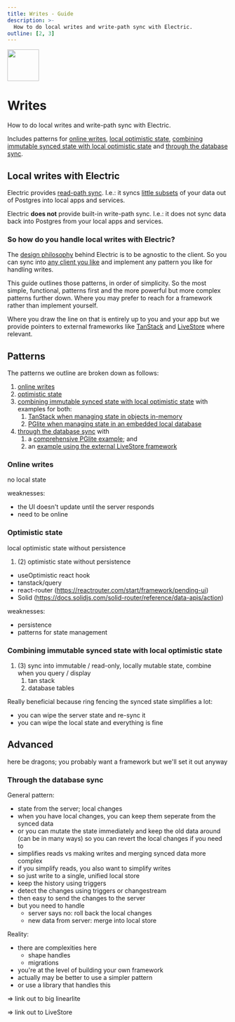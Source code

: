 ```yaml
---
title: Writes - Guide
description: >-
  How to do local writes and write-path sync with Electric.
outline: [2, 3]
---
```


<script setup>
import AuthorizingProxy from '/static/img/docs/guides/auth/authorizing-proxy.png?url'
import AuthorizingProxySmall from '/static/img/docs/guides/auth/authorizing-proxy.sm.png?url'
import AuthorizingProxyJPG from '/static/img/docs/guides/auth/authorizing-proxy.jpg?url'

import GatekeeperFlow from '/static/img/docs/guides/auth/gatekeeper-flow.dark.png?url'
import GatekeeperFlowJPG from '/static/img/docs/guides/auth/gatekeeper-flow.jpg?url'
</script>

<img src="/img/icons/writes.svg" class="product-icon"
    style="width: 72px"
/>

# Writes

How to do local writes and write-path sync with Electric.

Includes patterns for [online writes](#), [local optimistic state](#), [combining immutable synced state with local optimistic state](#) and [through the database sync](#).

## Local writes with Electric

Electric provides [read-path sync](/product/electric). I.e.: it syncs [little subsets](/docs/guides/shapes) of your data out of Postgres into local apps and services.

Electric **does not** provide built-in write-path sync. I.e.: it does not sync data back into Postgres from your local apps and services.

### So how do you handle local writes with Electric?

The [design philosophy](/blog/2024/07/17/electric-next) behind Electric is to be agnostic to the client. So you can sync into [any client you like](/docs/guides/client-development) and implement any pattern you like for handling writes.

This guide outlines those patterns, in order of simplicity. So the most simple, functional, patterns first and the more powerful but more complex patterns further down. Where you may prefer to reach for a framework rather than implement yourself.

Where you draw the line on that is entirely up to you and your app but we provide pointers to external frameworks like [TanStack](/docs/integrations/tanstack) and [LiveStore](/docs/integrations/livestore) where relevant.

## Patterns

The patterns we outline are broken down as follows:

1. [online writes](#)
1. [optimistic state](#)
1. [combining immutable synced state with local optimistic state](#) with examples for both:
    1. [TanStack when managing state in objects in-memory](#)
    2. [PGlite when managing state in an embedded local database](#)
1. [through the database sync](#) with
    1. a [comprehensive PGlite example](#); and
    1. an [example using the external LiveStore framework](#)

### Online writes

no local state

weaknesses:

- the UI doesn't update until the server responds
- need to be online

### Optimistic state

local optimistic state without persistence

1. (2) optimistic state without persistence
- useOptimistic react hook
- tanstack/query
- react-router (https://reactrouter.com/start/framework/pending-ui)
- Solid (https://docs.solidjs.com/solid-router/reference/data-apis/action)

weaknesses:

- persistence
- patterns for state management

### Combining immutable synced state with local optimistic state

1. (3) sync into immutable / read-only, locally mutable state, combine when you query / display
    1. tan stack
    1. database tables

Really beneficial because ring fencing the synced state simplifies a lot:

- you can wipe the server state and re-sync it
- you can wipe the local state and everything is fine

## Advanced

here be dragons; you probably want a framework but we'll set it out anyway

### Through the database sync

General pattern:

- state from the server; local changes
- when you have local changes, you can keep them seperate from the synced data
- or you can mutate the state immediately and keep the old data around (can be in many ways) so you can revert the local changes if you need to
- simplifies reads vs making writes and merging synced data more complex
- if you simplify reads, you also want to simplify writes
- so just write to a single, unified local store
- keep the history using triggers
- detect the changes using triggers or changestream
- then easy to send the changes to the server
- but you need to handle
    - server says no: roll back the local changes
    - new data from server: merge into local store

Reality:

- there are complexities here
    - shape handles
    - migrations
- you're at the level of building your own framework
- actually may be better to use a simpler pattern
- or use a library that handles this

=> link out to big linearlite

=> link out to LiveStore
